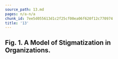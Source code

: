 ```yaml
---
source_path: 13.md
pages: n/a-n/a
chunk_id: 7ee5d055613d1c2f25cf00ea06f620f12c770974
title: '13'
---
```

## Fig. 1. A Model of Stigmatization in Organizations.
